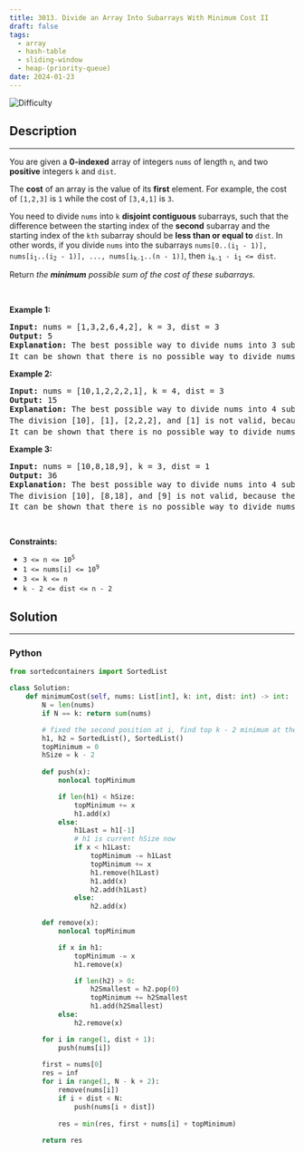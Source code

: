 ```yaml
---
title: 3013. Divide an Array Into Subarrays With Minimum Cost II
draft: false
tags: 
  - array
  - hash-table
  - sliding-window
  - heap-(priority-queue)
date: 2024-01-23
---
```


![Difficulty](https://img.shields.io/badge/Difficulty-Hard-blue.svg)

## Description

---
<p>You are given a <strong>0-indexed</strong> array of integers <code>nums</code> of length <code>n</code>, and two <strong>positive</strong> integers <code>k</code> and <code>dist</code>.</p>

<p>The <strong>cost</strong> of an array is the value of its <strong>first</strong> element. For example, the cost of <code>[1,2,3]</code> is <code>1</code> while the cost of <code>[3,4,1]</code> is <code>3</code>.</p>

<p>You need to divide <code>nums</code> into <code>k</code> <strong>disjoint contiguous </strong><span data-keyword="subarray-nonempty">subarrays</span>, such that the difference between the starting index of the <strong>second</strong> subarray and the starting index of the <code>kth</code> subarray should be <strong>less than or equal to</strong> <code>dist</code>. In other words, if you divide <code>nums</code> into the subarrays <code>nums[0..(i<sub>1</sub> - 1)], nums[i<sub>1</sub>..(i<sub>2</sub> - 1)], ..., nums[i<sub>k-1</sub>..(n - 1)]</code>, then <code>i<sub>k-1</sub> - i<sub>1</sub> &lt;= dist</code>.</p>

<p>Return <em>the <strong>minimum</strong> possible sum of the cost of these</em> <em>subarrays</em>.</p>

<p>&nbsp;</p>
<p><strong class="example">Example 1:</strong></p>

<pre>
<strong>Input:</strong> nums = [1,3,2,6,4,2], k = 3, dist = 3
<strong>Output:</strong> 5
<strong>Explanation:</strong> The best possible way to divide nums into 3 subarrays is: [1,3], [2,6,4], and [2]. This choice is valid because i<sub>k-1</sub> - i<sub>1</sub> is 5 - 2 = 3 which is equal to dist. The total cost is nums[0] + nums[2] + nums[5] which is 1 + 2 + 2 = 5.
It can be shown that there is no possible way to divide nums into 3 subarrays at a cost lower than 5.
</pre>

<p><strong class="example">Example 2:</strong></p>

<pre>
<strong>Input:</strong> nums = [10,1,2,2,2,1], k = 4, dist = 3
<strong>Output:</strong> 15
<strong>Explanation:</strong> The best possible way to divide nums into 4 subarrays is: [10], [1], [2], and [2,2,1]. This choice is valid because i<sub>k-1</sub> - i<sub>1</sub> is 3 - 1 = 2 which is less than dist. The total cost is nums[0] + nums[1] + nums[2] + nums[3] which is 10 + 1 + 2 + 2 = 15.
The division [10], [1], [2,2,2], and [1] is not valid, because the difference between i<sub>k-1</sub> and i<sub>1</sub> is 5 - 1 = 4, which is greater than dist.
It can be shown that there is no possible way to divide nums into 4 subarrays at a cost lower than 15.
</pre>

<p><strong class="example">Example 3:</strong></p>

<pre>
<strong>Input:</strong> nums = [10,8,18,9], k = 3, dist = 1
<strong>Output:</strong> 36
<strong>Explanation:</strong> The best possible way to divide nums into 4 subarrays is: [10], [8], and [18,9]. This choice is valid because i<sub>k-1</sub> - i<sub>1</sub> is 2 - 1 = 1 which is equal to dist.The total cost is nums[0] + nums[1] + nums[2] which is 10 + 8 + 18 = 36.
The division [10], [8,18], and [9] is not valid, because the difference between i<sub>k-1</sub> and i<sub>1</sub> is 3 - 1 = 2, which is greater than dist.
It can be shown that there is no possible way to divide nums into 3 subarrays at a cost lower than 36.
</pre>

<p>&nbsp;</p>
<p><strong>Constraints:</strong></p>

<ul>
	<li><code>3 &lt;= n &lt;= 10<sup>5</sup></code></li>
	<li><code>1 &lt;= nums[i] &lt;= 10<sup>9</sup></code></li>
	<li><code>3 &lt;= k &lt;= n</code></li>
	<li><code>k - 2 &lt;= dist &lt;= n - 2</code></li>
</ul>


## Solution

---
### Python
``` py title='divide-an-array-into-subarrays-with-minimum-cost-ii'
from sortedcontainers import SortedList

class Solution:
    def minimumCost(self, nums: List[int], k: int, dist: int) -> int:
        N = len(nums)
        if N == k: return sum(nums)

        # fixed the second position at i, find top k - 2 minimum at the window [i + 1, i + dist]
        h1, h2 = SortedList(), SortedList()
        topMinimum = 0
        hSize = k - 2
        
        def push(x):
            nonlocal topMinimum

            if len(h1) < hSize:
                topMinimum += x
                h1.add(x)
            else:
                h1Last = h1[-1]
                # h1 is current hSize now
                if x < h1Last:
                    topMinimum -= h1Last
                    topMinimum += x
                    h1.remove(h1Last)
                    h1.add(x)
                    h2.add(h1Last)
                else:
                    h2.add(x)

        def remove(x):
            nonlocal topMinimum

            if x in h1:
                topMinimum -= x
                h1.remove(x)

                if len(h2) > 0:
                    h2Smallest = h2.pop(0)
                    topMinimum += h2Smallest
                    h1.add(h2Smallest)
            else:
                h2.remove(x)

        for i in range(1, dist + 1):
            push(nums[i])
        
        first = nums[0]
        res = inf
        for i in range(1, N - k + 2):
            remove(nums[i])
            if i + dist < N:
                push(nums[i + dist])
            
            res = min(res, first + nums[i] + topMinimum)
        
        return res

```

